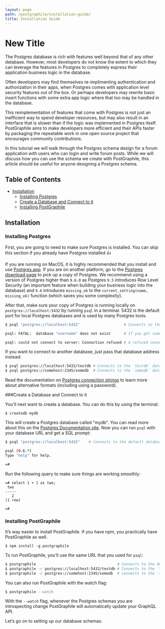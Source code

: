 ```yaml
---
layout: page
path: /postgraphile/installation-guide/
title: Installation Guide
---
```


# New Title
The Postgres database is rich with features well beyond that of any other database. However, most developers do not know the extent to which they can leverage the features in Postgres to completely express their application business logic in the database.

Often developers may find themselves re-implimenting authentication and authorization in their apps, when Postgres comes with application level security features out of the box. Or perhaps developers may rewrite basic insert functions with some extra app logic where that too may be handled in the database.

This reimplementation of features that come with Postgres is not just an inefficient way to spend developer resources, but may also result in an interface that is slower than if the logic was implemented in Postgres itself. PostGraphile aims to make developers more efficient and their APIs faster by packaging the repeatable work in one open source project that encourages community contributions.

In this tutorial we will walk through the Postgres schema design for a forum application with users who can login and write forum posts. While we will discuss how you can use the schema we create with PostGraphile, this article should be useful for anyone designing a Postgres schema.

## Table of Contents
- [Installation](#installation)
  - [Installing Postgres](#installing-postgres)
  - [Create a Database and Connect to it](#create-a-database)
  - [Installing PostGraphile](#installing-postgraphile)

## Installation
### Installing Postgres
First, you are going to need to make sure Postgres is installed. You can skip this section if you already have Postgres installed 👍

If you are running on MacOS, it is highly recommended that you install and use [Postgres.app](http://postgresapp.com/). If you are on another platform, go to the [Postgres download page](https://www.postgresql.org/download/) to pick up a copy of Postgres. We recommend using a version of Postgres higher than `9.6.0` as Postgres `9.5` introduces Row Level Security (an important feature when building your business logic into the database) and `9.6` introduces `missing_ok` to the `current_setting(name, missing_ok)` function (which saves you some complexity).

After that, make sure your copy of Postgres is running locally on `postgres://localhost:5432` by running `psql` in a terminal. 5432 is the default port for local Postgres databases and is used by many Postgres tools.

```bash
$ psql "postgres://localhost:5432"                    # Connects to the default database at `postgres://localhost:5432`

psql: FATAL:  database "username" does not exist      # If you get something like this returned then Postgres is successfully installed!

psql: could not connect to server: Connection refused # A refused connection shows that Postgres is not running.
```

If you want to connect to another database, just pass that database address instead:

```bash
$ psql postgres://localhost:5432/testdb # Connects to the `testdb` database at `postgres://localhost:5432`
$ psql postgres://somehost:2345/somedb  # Connects to the `somedb` database at `postgres://somehost:2345`
```

Read the documentation on [Postgres connection strings](https://www.postgresql.org/docs/9.6/static/libpq-connect.html#LIBPQ-CONNSTRING) to learn more about alternative formats (including using a password).

###Create a Database and Connect to it

You'll next want to create a database. You can do this by using the terminal:

```
$ createdb mydb
```

This will create a Postgres database called "mydb". You can read more about this on the [Postgres Documentation site](https://www.postgresql.org/docs/9.6/static/tutorial-createdb.html). Now you can run `psql` with your database URL and get a SQL prompt:


```bash
$ psql "postgres://localhost:5432"    # Connects to the default database at `postgres://localhost:5432`

psql (9.6.*)
Type "help" for help.

=#
```

Run the following query to make sure things are working smoothly:

```
=# select 1 + 1 as two;
 two
-----
   2
(1 row)

=#
```

### Installing PostGraphile
It’s way easier to install PostGraphile. If you have npm, you practically have PostGraphile as well.

```
$ npm install -g postgraphile
```

To run PostGraphile, you’ll use the same URL that you used for `psql`:

```bash
$ postgraphile                                     # Connects to the default database at `postgres://localhost:5432`
$ postgraphile -c postgres://localhost:5432/testdb # Connects to the `testdb` database at `postgres://localhost:5432`
$ postgraphile -c postgres://somehost:2345/somedb  # connects to the `somedb` database at `postgres://somehost:2345`
```

You can also run PostGraphile with the watch flag:

```bash
$ postgraphile --watch
```

With the `--watch` flag, whenever the Postgres schemas you are introspecting change PostGraphile will automatically update your GraphQL API.

Let’s go on to setting up our database schemas.
